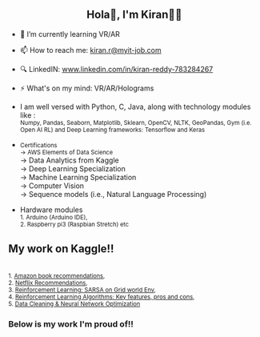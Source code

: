 <div align="center">

## Hola👋, I'm Kiran👨‍💻

</div>

- 🌱 I’m currently learning VR/AR
- 📫 How to reach me: kiran.r@myit-job.com
- 🔍 LinkedIN: www.linkedin.com/in/kiran-reddy-783284267
- ⚡ What's on my mind: VR/AR/Holograms

- I am well versed with Python, C, Java, along with technology modules like :
<br> <small>Numpy, Pandas, Seaborn, Matplotlib, Sklearn, OpenCV, NLTK, GeoPandas, Gym (i.e. Open AI RL) and Deep Learning frameworks: Tensorflow and Keras

- Certifications
<br> -> AWS Elements of Data Science </small>
<br> -> Data Analytics from Kaggle </small>
<br> -> Deep Learning Specialization </small>
<br> -> Machine Learning Specialization</small>
<br> -> Computer Vision</small>
<br> -> Sequence models (i.e., Natural Language Processing) </small>

- Hardware modules
<br> <small>1. Arduino (Arduino IDE), </small>
<br> <small>2. Raspberry pi3 (Raspbian Stretch) etc </small>


## My work on Kaggle!!
<br> <small>1. [Amazon book recommendations](https://www.kaggle.com/code/nagakiranreddy/amazon-book-recommendations), </small>
<br> <small>2. [Netflix Recommendations](https://www.kaggle.com/code/nagakiranreddy/netflix-recommendations),  </small>
<br> <small>3. [Reinforcement Learning: SARSA on Grid world Env](https://www.kaggle.com/code/nagakiranreddy/reinforcement-learning-sarsa-on-grid-world-env), </small>
<br> <small>4. [Reinforcement Learning Algorithms: Key features, pros and cons](https://www.kaggle.com/discussions/getting-started/334293),  </small>
<br> <small>5. [Data Cleaning & Neural Network Optimization](https://www.kaggle.com/code/nagakiranreddy/data-cleaning-neural-network-optimization) </small>

### Below is my work I'm proud of!!
